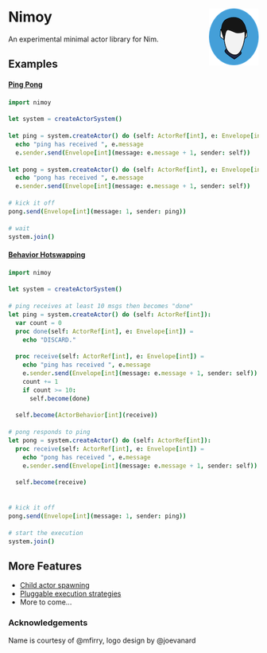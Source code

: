 # Nimoy <img align=right src="img/nimoy.png" alt="(Icon)" />

An experimental minimal actor library for Nim.

## Examples

#### [Ping Pong](examples/pingpong.nim)

```nim
import nimoy

let system = createActorSystem()

let ping = system.createActor() do (self: ActorRef[int], e: Envelope[int]):
  echo "ping has received ", e.message
  e.sender.send(Envelope[int](message: e.message + 1, sender: self))

let pong = system.createActor() do (self: ActorRef[int], e: Envelope[int]):
  echo "pong has received ", e.message
  e.sender.send(Envelope[int](message: e.message + 1, sender: self))

# kick it off
pong.send(Envelope[int](message: 1, sender: ping))

# wait
system.join()
```

#### [Behavior Hotswapping](examples/become.nim)

```nim
import nimoy

let system = createActorSystem()

# ping receives at least 10 msgs then becomes "done"
let ping = system.createActor() do (self: ActorRef[int]):
  var count = 0
  proc done(self: ActorRef[int], e: Envelope[int]) =
    echo "DISCARD."

  proc receive(self: ActorRef[int], e: Envelope[int]) =
    echo "ping has received ", e.message
    e.sender.send(Envelope[int](message: e.message + 1, sender: self))
    count += 1
    if count >= 10:
      self.become(done)

  self.become(ActorBehavior[int](receive))

# pong responds to ping
let pong = system.createActor() do (self: ActorRef[int]):
  proc receive(self: ActorRef[int], e: Envelope[int]) =
    echo "pong has received ", e.message
    e.sender.send(Envelope[int](message: e.message + 1, sender: self))

  self.become(receive)


# kick it off
pong.send(Envelope[int](message: 1, sender: ping))

# start the execution
system.join()
```


## More Features

- [Child actor spawning](examples/spawn.nim)
- [Pluggable execution strategies](src/nimoy/tasks.nim)
- More to come...

### Acknowledgements
Name is courtesy of @mfirry, logo design by @joevanard
